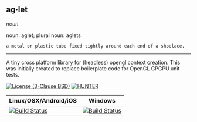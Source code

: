 ## ag·let

  *noun*
  
  noun: aglet; plural noun: aglets
  
    a metal or plastic tube fixed tightly around each end of a shoelace.
    
---

A tiny cross platform library for (headless) opengl context creation.  This was initially created to replace boilerplate code for OpenGL GPGPU unit tests.

[![License (3-Clause BSD)](https://img.shields.io/badge/license-BSD%203--Clause-brightgreen.svg?style=flat-square)](http://opensource.org/licenses/BSD-3-Clause)
[![HUNTER](https://img.shields.io/badge/hunter-v0.19.0-blue.svg)](http://github.com/ruslo/hunter)

| Linux/OSX/Android/iOS                           | Windows                                             |
|-------------------------------------------------|-----------------------------------------------------|
| [![Build Status][travis_status]][travis_builds] | [![Build Status][appveyor_status]][appveyor_builds] |


[travis_status]: https://travis-ci.com/elucideye/aglet.svg?token=2fYtPs8x4ziLvxfp2emx&branch=master
[travis_builds]: https://travis-ci.com/elucideye/aglet

[appveyor_status]: https://ci.appveyor.com/api/projects/status/suaipbrqiicq3td6/branch/master?svg=true
[appveyor_builds]: https://ci.appveyor.com/project/elucideye/aglet/branch/master
                   
